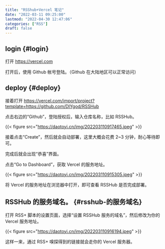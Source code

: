```yaml
---
title: "RSShub+Vercel 笔记"
date: "2022-03-11 09:25:00"
lastmod: "2022-04-30 12:47:06"
categories: ["RSS"]
draft: false
---
```


## login {#login}

打开 <https://vercel.com>

打开后，使用 Github 帐号登陆。（Github 在大陆地区可以正常访问）


## deploy {#deploy}

接着打开 <https://vercel.com/import/project?template=https://github.com/DIYgod/RSSHub>

点击右边的“Github”，登陆授权后，输入仓库名称，比如 RSSHub。

{{< figure src="https://daotoyi.cn/img/202203110917465.jpeg" >}}

接着点击“Create”，然后就会自动部署，这里大概会花费 2~3 分钟，耐心等待即可。

完成后就会出现“恭喜”界面。

点击“Go to Dashboard”，获取 Vercel 的服务地址。

{{< figure src="https://daotoyi.cn/img/202203110915305.jpeg" >}}

将 Vercel 的服务地址在浏览器中打开，即可查看 RSSHub 是否完成部署。


## RSSHub 的服务域名。 {#rsshub-的服务域名}

打开 RSS+ 脚本的设置页面，选择“设置 RSSHub 服务的域名”，然后修改为你的 Vercel 服务地址。

{{< figure src="https://daotoyi.cn/img/202203110916194.jpeg" >}}

这样一来，通过 RSS+ 嗅探得到的链接就会走你的 Vercel 服务器。